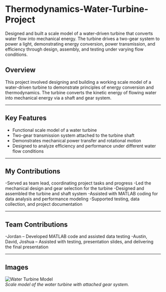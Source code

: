 # Thermodynamics-Water-Turbine-Project
Designed and built a scale model of a water-driven turbine that converts water flow into mechanical energy. The turbine drives a two-gear system to power a light, demonstrating energy conversion, power transmission, and efficiency through design, assembly, and testing under varying flow conditions.

## Overview

This project involved designing and building a working scale model of a water-driven turbine to demonstrate principles of energy conversion and thermodynamics. The turbine converts the kinetic energy of flowing water into mechanical energy via a shaft and gear system.

---

## Key Features

- Functional scale model of a water turbine  
- Two-gear transmission system attached to the turbine shaft  
- Demonstrates mechanical power transfer and rotational motion  
- Designed to analyze efficiency and performance under different water flow conditions

---

## My Contributions

-Served as team lead, coordinating project tasks and progress
-Led the mechanical design and gear selection for the turbine
-Designed and assembled the turbine and shaft system
-Assisted with MATLAB coding for data analysis and performance modeling
-Supported testing, data collection, and project documentation

---

## Team Contributions

-Jordan – Developed MATLAB code and assisted data testing
-Austin, David, Joshua – Assisted with testing, presentation slides, and delivering the final presentation

---

## Images

![Water Turbine Model](images/water_turbine.jpg)  
*Scale model of the water turbine with attached gear system.*

